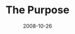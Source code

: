 ---
layout: message
category: message
series: "Unlock(ed)"
title: "The Purpose"
date: 2008-10-26
audio-description: "What is the purpose of all of this \"Kingdom\" talk? In this message, Brian Tome discusses what it means for us to receive the key of love and to be unlocked."
audio: "http://s3.amazonaws.com/crossroadsaudiomessages/unlocked4.mp3"
audio-title: "Unlock(ed)&#58; The Purpose"
audio-duration: "39:34"
notes-description: " "
notes: "http://www.crossroads.net/players/media/hq/SN_10_25-26_08.pdf "
notes-title: "Unlock(ed)&#58; The Purpose (Study Notes)"
program-description: ""
program: "http://www.crossroads.net/players/media/hq/1025_26Program.pdf"
program-title: "Unlock(ed)&#58; The Purpose (Program)"
video-description: "What is the purpose of all of this \"Kingdom\" talk? In this message, Brian Tome discusses what it means for us to receive the key of love and to be unlocked."
video-title: "Unlock(ed)&#58; The Purpose"
video: "https://s3.amazonaws.com/crossroadsvideomessages/unlocked4.mp4"
video-poster: "https://www.crossroads.net/uploadedfiles/unlocked4-still.jpg"
---